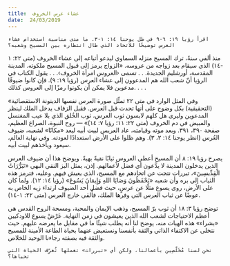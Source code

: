 ```yaml
---
title:  عشاء عرس الخروف
date:  24/03/2019
---
```


`اقرأ رؤيا ١٩: ٦-٩ في ظل يوحنا ١٤: ١-٣. ما مدى مناسبة استخدام عشاء العرس توضيحًا للاتحاد الذي طال انتظاره بين المسيح وشعبه؟`

منذ ألفي سنةً، ترك المسيح منزله السماوي ليدعو أتباعه إلى عشاء الخروف (متى ٢٢: ١ -١٤) الذي سيقام بعد زواجه من عروسه. «الزواج يرمز إلى قبول المسيح ملكوته. المدينة المقدسة، أورشليم الجديدة. . . تسمى ‹العروس امرأة الخروف›. . . يقول الكتاب في الرؤيا أنّ شعب الله هم المدعوون إلى عشاء العرس (رؤيا ١٩: ٩). فإن كانوا ضيوفًا مدعوين فلا يمكن أن يكونوا رمزًا إلى العروس كذلك. . . .

«وفي المثل الوارد في متى ٢٢ تمثِّل صورة العرس نفسها الدينونة الاستقصائية (التحقيقية) بكل وضوح على أنها تحدث قبل العرس. فقبل الزفاف يدخل الملك لينظر المدعوين وليرى هل كلهم لابسون ثوب العرس، ثوب الخُلق الذي بلا عيب المغتسل والمبيض في دم الخروف (متى ٢٢: ١١؛ رؤيا ٧: ١٤)» — روح النبوة، الصراع العظيم، صفحة ٣٩٠، ٣٩١. وبعد موته وقيامته، عاد العريس لبيت أبيه ليعد «مكانًا» لشعبه، ضيوف العُرس (انظر يوحنا ١٤: ٢، ٣). وهم ظلوا على الأرض استعدادًا لعودته. وفي نهاية العالم، سيعود ويأخذهم لبيت أبيه.

يصرح رؤيا ١٩: ٨ أن المسيح أعطى العروس ثيابًا نقيةً بهيةً. ويوضح هذا أن ضيوف العرس الذين يدخلون المدينة لا يدَّعون أي فضل لأعمالهم. إذن، يمثل البز النقي البهي «تَبَرُّرَاتُ الْقِدِّيسِينَ»، تبررات نتجت عن اتحادهم مع المسيح، الذي يعيش فيهم. وعليه، فترمز هذه الثياب إلى بره وأن شعبه «يَحْفَظُونَ وَصَايَا اللهِ وَإِيمَانَ يَسُوعَ» (رؤيا ١٤: ١٢). ولما كان على الأرض، روى يسوع مثلًا عن عرسٍ، حيث فضل أحد الضيوف ارتداء زيه الخاص به عوضًا عن ثياب العرس التي وفرها الملك، فأُلقي خارج العرس (متى ٢٢: ١-١٤).

توضح رؤيا ٣: ١٨ أن ثوب برّ المسيح، وذهب الإيمان والمحبة، ومسحة الروح القدس هي أعظم الاحتياجات لشعب الله الذين يعيشون في زمن النهاية. عَرْضْ يسوع للاودكيين «بشراء» هذه الهبات منه، يوضح لنا أنه يطلب شيئًا ما في مقابل ما يعرضه عليهم. حيث نتخلى عن الاكتفاء الذاتي والثقة بأنفسنا ونستعيض عنهما بحياة الطاعة الأمينة للمسيح والثقة فيه بصفته رجاءنا الوحيد للخلاص.

`نحن لسنا مُخَلَّصِين بأعمالنا، ولكن أي «تبررات» تعملها تُعرِّف الحياة التي تحياها؟`